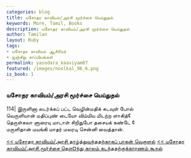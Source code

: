 ```yaml
---  
categories: blog  
title: யசோதர காவியம்/அரசி மூர்ச்சை யெய்துதல்
keywords: More, Tamil, Books  
description: யசோதர காவியம்/அரசி மூர்ச்சை யெய்துதல்
author: Tamilan  
layout: Ruby  
tags:     
- யசோதர காவியம் ஆசிரியர்
- ஐஞ்சிறு காப்பியங்கள்
permalink: yasodara_kaaviyam87  
featured: /images/noolkal_96_6.png  
is_book: 1
---  
```



### யசோதர காவியம்/அரசி மூர்ச்சை யெய்துதல்

114| இருளினா லடர்க்கப் பட்ட வெழின்மதிக் கடவுள் போல்  
வெருளியான் மதிப்புண் டையோ விம்மிய மிடற்ற ளாகித்¢  
தெருள்கலா ளுரையு மாடாள் சிறிதுபோ தசையக் கண்டே ¢  
மருளிதான் மயங்கி மாதர் மலரடி சென்னி வைத்தான்.

[<< யசோதர காவியம்/அரசி தாழ்த்துவந்ததற்காகப் பாகன் வெகுளல்](yasodara_kaaviyam86) [<< யசோதர காவியம்/அரசி மூர்ச்சை தௌ¤ந்து காலம் கடந்ததற்குக்காரணம் கூறல்](yasodara_kaaviyam88)


